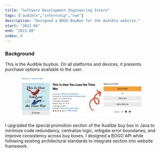 ```yaml
---
title: "Software Development Engineering Intern"
tags: ["audible","internship","swe"]
description: "Designed a BOGO BuyBox for the Audible website."
start: "2021-06"
end: "2021-08"
index: 0
---
```


### Background

This is the Audible buybox. On all platforms and devices, it presents purchase options available to the user.

<p><div style="text-align:center"><img alt="A picture of the product detail page of an Audible audiobook. A red arrow points to the buybox, a section to the left of the screen that lists all options available to the user: 'Buy for $0.00', 'Add to Cart','Add to Wish List', etc." src="../../../../images/buybox.png" width="80%"/></div>

</p>I upgraded the special promotion section of the Audible buy box in Java to minimize code redundancy, centralize logic, mitigate error boundaries, and improve consistency across buy boxes. I designed a BOGO API while following existing architectural standards to integrate section into website framework.
